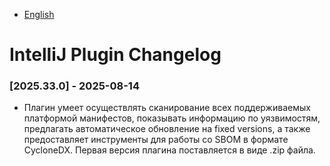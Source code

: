 - [English](../../changelog/intellij-changelog.en/)

# IntelliJ Plugin Changelog

### [2025.33.0] - 2025-08-14

- Плагин умеет осуществлять сканирование всех поддерживаемых платформой манифестов, показывать информацию по уязвимостям, предлагать автоматическое обновление на fixed versions, а также предоставляет инструменты для работы со SBOM в формате CycloneDX. Первая версия плагина поставляется в виде .zip файла.
